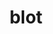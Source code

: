 ---
category: 4-letters
denotation: null
name: blot
reference_link: https://www.etymonline.com/word/blot
root_language: null
root_name: null
title: blot
type: free
word_sums:
- respelling: blot
  sum: 'Blot + '
---